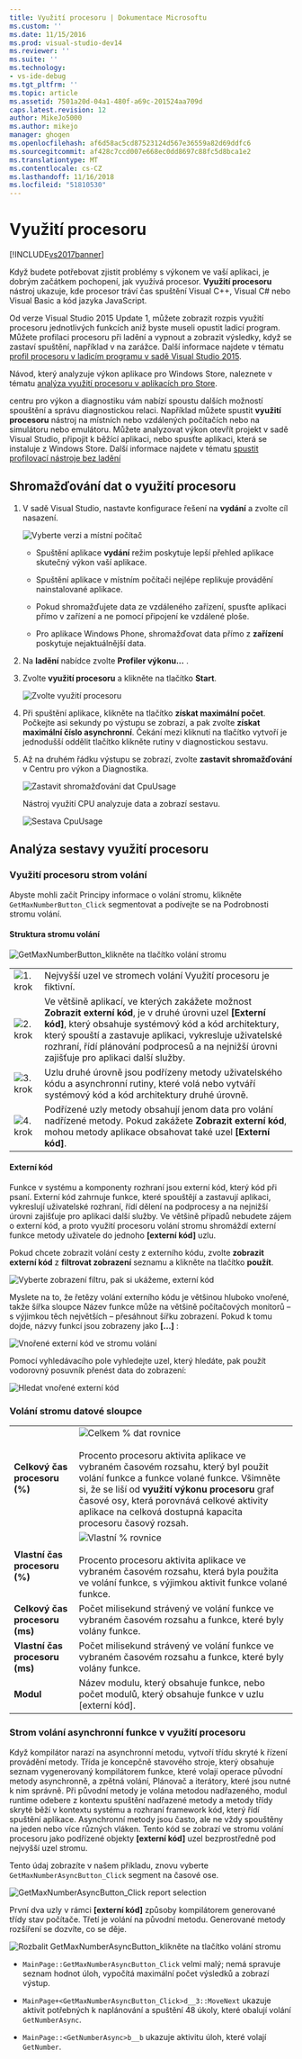 ```yaml
---
title: Využití procesoru | Dokumentace Microsoftu
ms.custom: ''
ms.date: 11/15/2016
ms.prod: visual-studio-dev14
ms.reviewer: ''
ms.suite: ''
ms.technology:
- vs-ide-debug
ms.tgt_pltfrm: ''
ms.topic: article
ms.assetid: 7501a20d-04a1-480f-a69c-201524aa709d
caps.latest.revision: 12
author: MikeJo5000
ms.author: mikejo
manager: ghogen
ms.openlocfilehash: af6d58ac5cd87523124d567e36559a82d69ddfc6
ms.sourcegitcommit: af428c7ccd007e668ec0dd8697c88fc5d8bca1e2
ms.translationtype: MT
ms.contentlocale: cs-CZ
ms.lasthandoff: 11/16/2018
ms.locfileid: "51810530"
---
```

# <a name="cpu-usage"></a>Využití procesoru
[!INCLUDE[vs2017banner](../includes/vs2017banner.md)]

Když budete potřebovat zjistit problémy s výkonem ve vaší aplikaci, je dobrým začátkem pochopení, jak využívá procesor. **Využití procesoru** nástroj ukazuje, kde procesor tráví čas spuštění Visual C++, Visual C# nebo Visual Basic a kód jazyka JavaScript.  
  
 Od verze Visual Studio 2015 Update 1, můžete zobrazit rozpis využití procesoru jednotlivých funkcích aniž byste museli opustit ladicí program. Můžete profilaci procesoru při ladění a vypnout a zobrazit výsledky, když se zastaví spuštění, například v na zarážce. Další informace najdete v tématu [profil procesoru v ladicím programu v sadě Visual Studio 2015](http://blogs.msdn.com/b/visualstudioalm/archive/2015/10/29/profile-your-cpu-in-the-debugger-in-visual-studio-2015.aspx).  
  
 Návod, který analyzuje výkon aplikace pro Windows Store, naleznete v tématu [analýza využití procesoru v aplikacích pro Store](https://msdn.microsoft.com/library/windows/apps/dn641982.aspx).  
  
 centru pro výkon a diagnostiku vám nabízí spoustu dalších možností spouštění a správu diagnostickou relaci. Například můžete spustit **využití procesoru** nástroj na místních nebo vzdálených počítačích nebo na simulátoru nebo emulátoru. Můžete analyzovat výkon otevřít projekt v sadě Visual Studio, připojit k běžící aplikaci, nebo spusťte aplikaci, která se instaluje z Windows Store. Další informace najdete v tématu [spustit profilovací nástroje bez ladění](http://msdn.microsoft.com/library/e97ce1a4-62d6-4b8e-a2f7-61576437ff01)  
  
##  <a name="BKMK_Collect_CPU_usage_data"></a> Shromažďování dat o využití procesoru  
  
1. V sadě Visual Studio, nastavte konfigurace řešení na **vydání** a zvolte cíl nasazení.  
  
    ![Vyberte verzi a místní počítač](../profiling/media/cpuuse-selectreleaselocalmachine.png "CPUUSE_SelectReleaseLocalMachine")  
  
   -   Spuštění aplikace **vydání** režim poskytuje lepší přehled aplikace skutečný výkon vaší aplikace.  
  
   -   Spuštění aplikace v místním počítači nejlépe replikuje provádění nainstalované aplikace.  
  
   -   Pokud shromažďujete data ze vzdáleného zařízení, spusťte aplikaci přímo v zařízení a ne pomocí připojení ke vzdálené ploše.  
  
   -   Pro aplikace Windows Phone, shromažďovat data přímo z **zařízení** poskytuje nejaktuálnější data.  
  
2. Na **ladění** nabídce zvolte **Profiler výkonu...** .  
  
3. Zvolte **využití procesoru** a klikněte na tlačítko **Start**.  
  
    ![Zvolte využití procesoru](../profiling/media/cpuuse-lib-choosecpuusage.png "CPUUSE_LIB_ChooseCpuUsage")  
  
4. Při spuštění aplikace, klikněte na tlačítko **získat maximální počet**. Počkejte asi sekundy po výstupu se zobrazí, a pak zvolte **získat maximální číslo asynchronní**. Čekání mezi kliknutí na tlačítko vytvoří je jednodušší oddělit tlačítko klikněte rutiny v diagnostickou sestavu.  
  
5. Až na druhém řádku výstupu se zobrazí, zvolte **zastavit shromažďování** v Centru pro výkon a Diagnostika.  
  
   ![Zastavit shromažďování dat CpuUsage](../profiling/media/cpu-use-wt-stopcollection.png "CPU_USE_WT_StopCollection")  
  
   Nástroj využití CPU analyzuje data a zobrazí sestavu.  
  
   ![Sestava CpuUsage](../profiling/media/cpu-use-wt-report.png "CPU_USE_WT_Report")  
  
## <a name="analyze-the-cpu-usage-report"></a>Analýza sestavy využití procesoru  
  
###  <a name="BKMK_The_CPU_Usage_call_tree"></a> Využití procesoru strom volání  
 Abyste mohli začít Principy informace o volání stromu, klikněte `GetMaxNumberButton_Click` segmentovat a podívejte se na Podrobnosti stromu volání.  
  
####  <a name="BKMK_Call_tree_structure"></a> Struktura stromu volání  
 ![GetMaxNumberButton&#95;klikněte na tlačítko volání stromu](../profiling/media/cpu-use-wt-getmaxnumbercalltree-annotated.png "CPU_USE_WT_GetMaxNumberCallTree_annotated")  
  
|||  
|-|-|  
|![1. krok](../profiling/media/procguid-1.png "ProcGuid_1")|Nejvyšší uzel ve stromech volání Využití procesoru je fiktivní.|  
|![2. krok](../profiling/media/procguid-2.png "ProcGuid_2")|Ve většině aplikací, ve kterých zakážete možnost **Zobrazit externí kód**, je v druhé úrovni uzel **[Externí kód]**, který obsahuje systémový kód a kód architektury, který spouští a zastavuje aplikaci, vykresluje uživatelské rozhraní, řídí plánování podprocesů a na nejnižší úrovni zajišťuje pro aplikaci další služby.|  
|![3. krok](../profiling/media/procguid-3.png "ProcGuid_3")|Uzlu druhé úrovně jsou podřízeny metody uživatelského kódu a asynchronní rutiny, které volá nebo vytváří systémový kód a kód architektury druhé úrovně.|  
|![4. krok](../profiling/media/procguid-4.png "ProcGuid_4")|Podřízené uzly metody obsahují jenom data pro volání nadřízené metody. Pokud zakážete **Zobrazit externí kód**, mohou metody aplikace obsahovat také uzel **[Externí kód]**.|  
  
####  <a name="BKMK_External_Code"></a> Externí kód  
 Funkce v systému a komponenty rozhraní jsou externí kód, který kód při psaní. Externí kód zahrnuje funkce, které spouštějí a zastavují aplikaci, vykreslují uživatelské rozhraní, řídí dělení na podprocesy a na nejnižší úrovni zajišťuje pro aplikaci další služby. Ve většině případů nebudete zájem o externí kód, a proto využití procesoru volání stromu shromáždí externí funkce metody uživatele do jednoho **[externí kód]** uzlu.  
  
 Pokud chcete zobrazit volání cesty z externího kódu, zvolte **zobrazit externí kód** z **filtrovat zobrazení** seznamu a klikněte na tlačítko **použít**.  
  
 ![Vyberte zobrazení filtru, pak si ukážeme, externí kód](../profiling/media/cpu-use-wt-filterview.png "CPU_USE_WT_FilterView")  
  
 Myslete na to, že řetězy volání externího kódu je většinou hluboko vnořené, takže šířka sloupce Název funkce může na většině počítačových monitorů – s výjimkou těch největších – přesáhnout šířku zobrazení. Pokud k tomu dojde, názvy funkcí jsou zobrazeny jako **[...]** :  
  
 ![Vnořené externí kód ve stromu volání](../profiling/media/cpu-use-wt-showexternalcodetoowide.png "CPU_USE_WT_ShowExternalCodeTooWide")  
  
 Pomocí vyhledávacího pole vyhledejte uzel, který hledáte, pak použít vodorovný posuvník přenést data do zobrazení:  
  
 ![Hledat vnořené externí kód](../profiling/media/cpu-use-wt-showexternalcodetoowide-found.png "CPU_USE_WT_ShowExternalCodeTooWide_Found")  
  
###  <a name="BKMK_Call_tree_data_columns"></a> Volání stromu datové sloupce  
  
|||  
|-|-|  
|**Celkový čas procesoru (%)**|![Celkem % dat rovnice](../profiling/media/cpu-use-wt-totalpercentequation.png "CPU_USE_WT_TotalPercentEquation")<br /><br /> Procento procesoru aktivita aplikace ve vybraném časovém rozsahu, který byl použit volání funkce a funkce volané funkce. Všimněte si, že se liší od **využití výkonu procesoru** graf časové osy, která porovnává celkové aktivity aplikace na celková dostupná kapacita procesoru časový rozsah.|  
|**Vlastní čas procesoru (%)**|![Vlastní % rovnice](../profiling/media/cpu-use-wt-selflpercentequation.png "CPU_USE_WT_SelflPercentEquation")<br /><br /> Procento procesoru aktivita aplikace ve vybraném časovém rozsahu, která byla použita ve volání funkce, s výjimkou aktivit funkce volané funkce.|  
|**Celkový čas procesoru (ms)**|Počet milisekund strávený ve volání funkce ve vybraném časovém rozsahu a funkce, které byly volány funkce.|  
|**Vlastní čas procesoru (ms)**|Počet milisekund strávený ve volání funkce ve vybraném časovém rozsahu a funkce, které byly volány funkce.|  
|**Modul**|Název modulu, který obsahuje funkce, nebo počet modulů, který obsahuje funkce v uzlu [externí kód].|  
  
###  <a name="BKMK_Asynchronous_functions_in_the_CPU_Usage_call_tree"></a> Strom volání asynchronní funkce v využití procesoru  
 Když kompilátor narazí na asynchronní metodu, vytvoří třídu skryté k řízení provádění metody. Třída je koncepčně stavového stroje, který obsahuje seznam vygenerovaný kompilátorem funkce, které volají operace původní metody asynchronně, a zpětná volání, Plánovač a iterátory, které jsou nutné k nim správně. Při původní metody je volána metodou nadřazeného, modul runtime odebere z kontextu spuštění nadřazené metody a metody třídy skryté běží v kontextu systému a rozhraní framework kód, který řídí spuštění aplikace. Asynchronní metody jsou často, ale ne vždy spouštěny na jeden nebo více různých vláken. Tento kód se zobrazí ve stromu volání procesoru jako podřízené objekty **[externí kód]** uzel bezprostředně pod nejvyšší uzel stromu.  
  
 Tento údaj zobrazíte v našem příkladu, znovu vyberte `GetMaxNumberAsyncButton_Click` segment na časové ose.  
  
 ![GetMaxNumberAsyncButton&#95;Click report selection](../profiling/media/cpu-use-wt-getmaxnumberasync-selected.png "CPU_USE_WT_GetMaxNumberAsync_Selected")  
  
 První dva uzly v rámci **[externí kód]** způsoby kompilátorem generované třídy stav počítače. Třetí je volání na původní metodu. Generované metody rozšíření se dozvíte, co se děje.  
  
 ![Rozbalit GetMaxNumberAsyncButton&#95;klikněte na tlačítko volání stromu](../profiling/media/cpu-use-wt-getmaxnumberasync-expandedcalltree.png "CPU_USE_WT_GetMaxNumberAsync_ExpandedCallTree")  
  
-   `MainPage::GetMaxNumberAsyncButton_Click` velmi malý; nemá spravuje seznam hodnot úloh, vypočítá maximální počet výsledků a zobrazí výstup.  
  
-   `MainPage+<GetMaxNumberAsyncButton_Click>d__3::MoveNext` ukazuje aktivit potřebných k naplánování a spuštění 48 úkoly, které obalují volání `GetNumberAsync`.  
  
-   `MainPage::<GetNumberAsync>b__b` ukazuje aktivitu úloh, které volají `GetNumber`.



